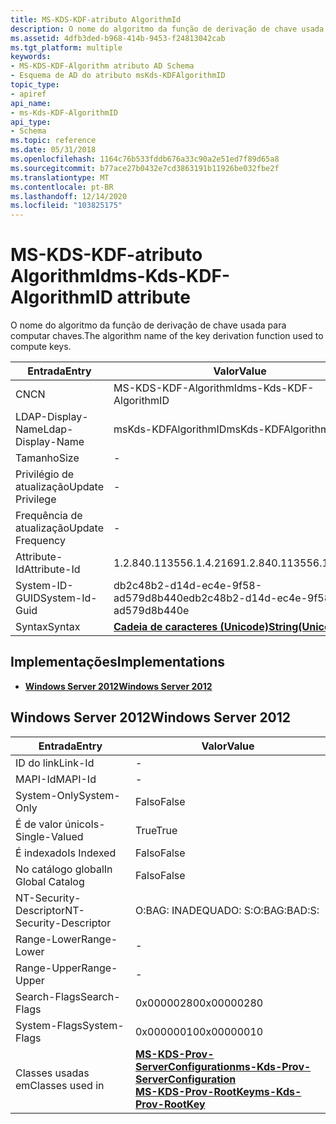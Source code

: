 ```yaml
---
title: MS-KDS-KDF-atributo AlgorithmId
description: O nome do algoritmo da função de derivação de chave usada para computar chaves.
ms.assetid: 4dfb3ded-b968-414b-9453-f24813042cab
ms.tgt_platform: multiple
keywords:
- MS-KDS-KDF-Algorithm atributo AD Schema
- Esquema de AD do atributo msKds-KDFAlgorithmID
topic_type:
- apiref
api_name:
- ms-Kds-KDF-AlgorithmID
api_type:
- Schema
ms.topic: reference
ms.date: 05/31/2018
ms.openlocfilehash: 1164c76b533fddb676a33c90a2e51ed7f89d65a8
ms.sourcegitcommit: b77ace27b0432e7cd3863191b11926be032fbe2f
ms.translationtype: MT
ms.contentlocale: pt-BR
ms.lasthandoff: 12/14/2020
ms.locfileid: "103825175"
---
```

# <a name="ms-kds-kdf-algorithmid-attribute"></a><span data-ttu-id="66d19-105">MS-KDS-KDF-atributo AlgorithmId</span><span class="sxs-lookup"><span data-stu-id="66d19-105">ms-Kds-KDF-AlgorithmID attribute</span></span>

<span data-ttu-id="66d19-106">O nome do algoritmo da função de derivação de chave usada para computar chaves.</span><span class="sxs-lookup"><span data-stu-id="66d19-106">The algorithm name of the key derivation function used to compute keys.</span></span>



| <span data-ttu-id="66d19-107">Entrada</span><span class="sxs-lookup"><span data-stu-id="66d19-107">Entry</span></span> | <span data-ttu-id="66d19-108">Valor</span><span class="sxs-lookup"><span data-stu-id="66d19-108">Value</span></span> |
|-------------------|---------------------------------------------|
| <span data-ttu-id="66d19-109">CN</span><span class="sxs-lookup"><span data-stu-id="66d19-109">CN</span></span>                | <span data-ttu-id="66d19-110">MS-KDS-KDF-AlgorithmId</span><span class="sxs-lookup"><span data-stu-id="66d19-110">ms-Kds-KDF-AlgorithmID</span></span>                      |
| <span data-ttu-id="66d19-111">LDAP-Display-Name</span><span class="sxs-lookup"><span data-stu-id="66d19-111">Ldap-Display-Name</span></span> | <span data-ttu-id="66d19-112">msKds-KDFAlgorithmID</span><span class="sxs-lookup"><span data-stu-id="66d19-112">msKds-KDFAlgorithmID</span></span>                        |
| <span data-ttu-id="66d19-113">Tamanho</span><span class="sxs-lookup"><span data-stu-id="66d19-113">Size</span></span>              | \-                                          |
| <span data-ttu-id="66d19-114">Privilégio de atualização</span><span class="sxs-lookup"><span data-stu-id="66d19-114">Update Privilege</span></span>  | \-                                          |
| <span data-ttu-id="66d19-115">Frequência de atualização</span><span class="sxs-lookup"><span data-stu-id="66d19-115">Update Frequency</span></span>  | \-                                          |
| <span data-ttu-id="66d19-116">Attribute-Id</span><span class="sxs-lookup"><span data-stu-id="66d19-116">Attribute-Id</span></span>      | <span data-ttu-id="66d19-117">1.2.840.113556.1.4.2169</span><span class="sxs-lookup"><span data-stu-id="66d19-117">1.2.840.113556.1.4.2169</span></span>                     |
| <span data-ttu-id="66d19-118">System-ID-GUID</span><span class="sxs-lookup"><span data-stu-id="66d19-118">System-Id-Guid</span></span>    | <span data-ttu-id="66d19-119">db2c48b2-d14d-ec4e-9f58-ad579d8b440e</span><span class="sxs-lookup"><span data-stu-id="66d19-119">db2c48b2-d14d-ec4e-9f58-ad579d8b440e</span></span>        |
| <span data-ttu-id="66d19-120">Syntax</span><span class="sxs-lookup"><span data-stu-id="66d19-120">Syntax</span></span>            | [<span data-ttu-id="66d19-121">**Cadeia de caracteres (Unicode)**</span><span class="sxs-lookup"><span data-stu-id="66d19-121">**String(Unicode)**</span></span>](s-string-unicode.md) |



## <a name="implementations"></a><span data-ttu-id="66d19-122">Implementações</span><span class="sxs-lookup"><span data-stu-id="66d19-122">Implementations</span></span>

-   [<span data-ttu-id="66d19-123">**Windows Server 2012**</span><span class="sxs-lookup"><span data-stu-id="66d19-123">**Windows Server 2012**</span></span>](#windows-server-2012)

## <a name="windows-server-2012"></a><span data-ttu-id="66d19-124">Windows Server 2012</span><span class="sxs-lookup"><span data-stu-id="66d19-124">Windows Server 2012</span></span>



| <span data-ttu-id="66d19-125">Entrada</span><span class="sxs-lookup"><span data-stu-id="66d19-125">Entry</span></span> | <span data-ttu-id="66d19-126">Valor</span><span class="sxs-lookup"><span data-stu-id="66d19-126">Value</span></span> |
|------------------------|-----------------------------------------------------------------------------------------------------------------------------------------------------|
| <span data-ttu-id="66d19-127">ID do link</span><span class="sxs-lookup"><span data-stu-id="66d19-127">Link-Id</span></span>                | \-                                                                                                                                                  |
| <span data-ttu-id="66d19-128">MAPI-Id</span><span class="sxs-lookup"><span data-stu-id="66d19-128">MAPI-Id</span></span>                | \-                                                                                                                                                  |
| <span data-ttu-id="66d19-129">System-Only</span><span class="sxs-lookup"><span data-stu-id="66d19-129">System-Only</span></span>            | <span data-ttu-id="66d19-130">Falso</span><span class="sxs-lookup"><span data-stu-id="66d19-130">False</span></span>                                                                                                                                               |
| <span data-ttu-id="66d19-131">É de valor único</span><span class="sxs-lookup"><span data-stu-id="66d19-131">Is-Single-Valued</span></span>       | <span data-ttu-id="66d19-132">True</span><span class="sxs-lookup"><span data-stu-id="66d19-132">True</span></span>                                                                                                                                                |
| <span data-ttu-id="66d19-133">É indexado</span><span class="sxs-lookup"><span data-stu-id="66d19-133">Is Indexed</span></span>             | <span data-ttu-id="66d19-134">Falso</span><span class="sxs-lookup"><span data-stu-id="66d19-134">False</span></span>                                                                                                                                               |
| <span data-ttu-id="66d19-135">No catálogo global</span><span class="sxs-lookup"><span data-stu-id="66d19-135">In Global Catalog</span></span>      | <span data-ttu-id="66d19-136">Falso</span><span class="sxs-lookup"><span data-stu-id="66d19-136">False</span></span>                                                                                                                                               |
| <span data-ttu-id="66d19-137">NT-Security-Descriptor</span><span class="sxs-lookup"><span data-stu-id="66d19-137">NT-Security-Descriptor</span></span> | <span data-ttu-id="66d19-138">O:BAG: INADEQUADO: S:</span><span class="sxs-lookup"><span data-stu-id="66d19-138">O:BAG:BAD:S:</span></span>                                                                                                                                        |
| <span data-ttu-id="66d19-139">Range-Lower</span><span class="sxs-lookup"><span data-stu-id="66d19-139">Range-Lower</span></span>            | \-                                                                                                                                                  |
| <span data-ttu-id="66d19-140">Range-Upper</span><span class="sxs-lookup"><span data-stu-id="66d19-140">Range-Upper</span></span>            | \-                                                                                                                                                  |
| <span data-ttu-id="66d19-141">Search-Flags</span><span class="sxs-lookup"><span data-stu-id="66d19-141">Search-Flags</span></span>           | <span data-ttu-id="66d19-142">0x00000280</span><span class="sxs-lookup"><span data-stu-id="66d19-142">0x00000280</span></span>                                                                                                                                          |
| <span data-ttu-id="66d19-143">System-Flags</span><span class="sxs-lookup"><span data-stu-id="66d19-143">System-Flags</span></span>           | <span data-ttu-id="66d19-144">0x00000010</span><span class="sxs-lookup"><span data-stu-id="66d19-144">0x00000010</span></span>                                                                                                                                          |
| <span data-ttu-id="66d19-145">Classes usadas em</span><span class="sxs-lookup"><span data-stu-id="66d19-145">Classes used in</span></span>        | [<span data-ttu-id="66d19-146">**MS-KDS-Prov-ServerConfiguration**</span><span class="sxs-lookup"><span data-stu-id="66d19-146">**ms-Kds-Prov-ServerConfiguration**</span></span>](c-mskds-provserverconfiguration.md)<br/> [<span data-ttu-id="66d19-147">**MS-KDS-Prov-RootKey**</span><span class="sxs-lookup"><span data-stu-id="66d19-147">**ms-Kds-Prov-RootKey**</span></span>](c-mskds-provrootkey.md)<br/> |



 

 





